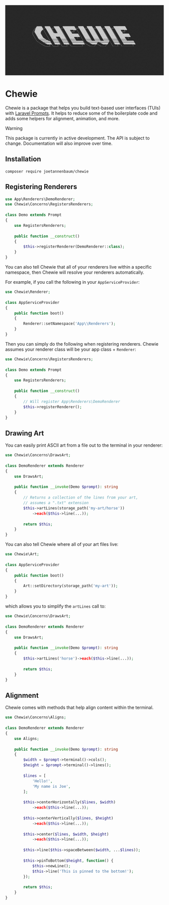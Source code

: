 <img src="./docs/chewie.jpg" alt="Chewie" />

# Chewie

Chewie is a package that helps you build text-based user interfaces (TUIs) with [Laravel Prompts](https://laravel.com/docs/prompts). It helps to reduce some of the boilerplate code and adds some helpers for alignment, animation, and more.

> [!WARNING]
> This package is currently in active development. The API is subject to change. Documentation will also improve over time.

## Installation

```
composer require joetannenbaum/chewie
```

## Registering Renderers

```php
use App\Renderers\DemoRenderer;
use Chewie\Concerns\RegistersRenderers;

class Demo extends Prompt
{
    use RegistersRenderers;

    public function __construct()
    {
        $this->registerRenderer(DemoRenderer::class);
    }
}
```

You can also tell Chewie that all of your renderers live within a specific namespace, then Chewie will resolve your renderers automatically.

For example, if you call the following in your `AppServiceProvider`:

```php
use Chewie\Renderer;

class AppServiceProvider
{
    public function boot()
    {
        Renderer::setNamespace('App\\Renderers');
    }
}
```

Then you can simply do the following when registering renderers. Chewie assumes your renderer class will be your app class + `Renderer`:

```php
use Chewie\Concerns\RegistersRenderers;

class Demo extends Prompt
{
    use RegistersRenderers;

    public function __construct()
    {
        // Will register App\Renderers\DemoRenderer
        $this->registerRenderer();
    }
}
```

## Drawing Art

You can easily print ASCII art from a file out to the terminal in your renderer:

```php
use Chewie\Concerns\DrawsArt;

class DemoRenderer extends Renderer
{
    use DrawsArt;

    public function __invoke(Demo $prompt): string
    {
        // Returns a collection of the lines from your art,
        // assumes a ".txt" extension
        $this->artLines(storage_path('my-art/horse'))
            ->each($this->line(...));

        return $this;
    }
}
```

You can also tell Chewie where all of your art files live:

```php
use Chewie\Art;

class AppServiceProvider
{
    public function boot()
    {
        Art::setDirectory(storage_path('my-art'));
    }
}
```

which allows you to simplify the `artLines` call to:

```php
use Chewie\Concerns\DrawsArt;

class DemoRenderer extends Renderer
{
    use DrawsArt;

    public function __invoke(Demo $prompt): string
    {
        $this->artLines('horse')->each($this->line(...));

        return $this;
    }
}
```

## Alignment

Chewie comes with methods that help align content within the terminal.

```php
use Chewie\Concerns\Aligns;

class DemoRenderer extends Renderer
{
    use Aligns;

    public function __invoke(Demo $prompt): string
    {
        $width = $prompt->terminal()->cols();
        $height = $prompt->terminal()->lines();

        $lines = [
            'Hello!',
            'My name is Joe',
        ];

        $this->centerHorizontally($lines, $width)
            ->each($this->line(...));

        $this->centerVertically($lines, $height)
            ->each($this->line(...));

        $this->center($lines, $width, $height)
            ->each($this->line(...));

        $this->line($this->spaceBetween($width, ...$lines));

        $this->pinToBottom($height, function() {
            $this->newLine();
            $this->line('This is pinned to the bottom!');
        });

        return $this;
    }
}
```
